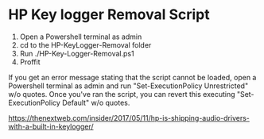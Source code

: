# HP Key logger Removal Script

1) Open a Powershell terminal as admin
2) cd to the HP-KeyLogger-Removal folder
3) Run ./HP-Key-Logger-Removal.ps1
4) Proffit

If you get an error message stating that the script cannot be loaded, open a Powershell terminal as admin and run "Set-ExecutionPolicy Unrestricted" w/o quotes. Once you've ran the script, you can revert this executing "Set-ExecutionPolicy Default" w/o quotes.

https://thenextweb.com/insider/2017/05/11/hp-is-shipping-audio-drivers-with-a-built-in-keylogger/
